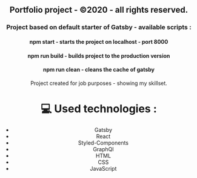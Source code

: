 <h2 align="center"> Portfolio project - ©2020 - all rights reserved.</h2>

<h3 align="center"> Project based on default starter of Gatsby - available scripts :</h3>

<h4 align="center"> npm start - starts the project on localhost - port 8000</h4>

<h4 align="center"> npm run build - builds project to the production version</h4>

<h4 align="center"> npm run clean - cleans the cache of gatsby</h4>

<p align="center">Project created for job purposes - showing my skillset.</p>

<h1 align="center">💻 Used technologies :</h1>
<ul align="center">
  <li>Gatsby</li>
  <li>React</li>
  <li>Styled-Components</li>
  <li>GraphQl</li>
  <li>HTML</li>
  <li>CSS</li>
  <li>JavaScript</li>
</ul>
